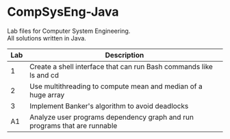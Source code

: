 # CompSysEng-Java
Lab files for Computer System Engineering.<br>
All solutions written in Java.

Lab | Description
----|------------------------------------------------
1   | Create a shell interface that can run Bash commands like ls and cd
2   | Use multithreading to compute mean and median of a huge array
3   | Implement Banker's algorithm to avoid deadlocks
A1  | Analyze user programs dependency graph and run programs that are runnable
